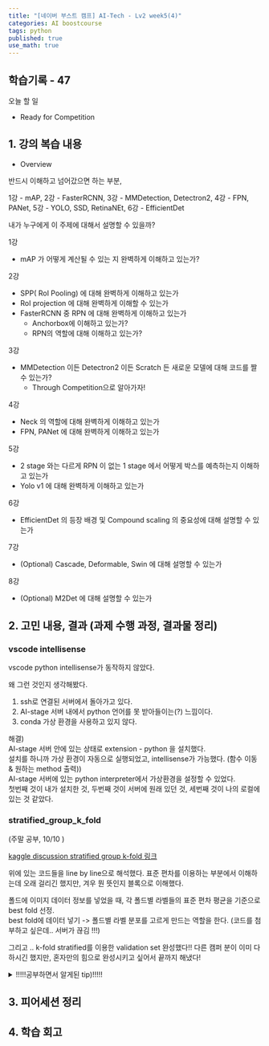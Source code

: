 ```yaml
---
title: "[네이버 부스트 캠프] AI-Tech - Lv2 week5(4)"
categories: AI boostcourse
tags: python
published: true
use_math: true
---
```


## 학습기록 - 47

오늘 할 일  

- Ready for Competition

## 1. 강의 복습 내용

- Overview

반드시 이해하고 넘어갔으면 하는 부분,  

1강 - mAP, 2강 - FasterRCNN, 3강 - MMDetection, Detectron2, 4강 - FPN, PANet, 5강 - YOLO, SSD, RetinaNEt, 6강 - EfficientDet  

내가 누구에게 이 주제에 대해서 설명할 수 있을까?  

1강  

- mAP 가 어떻게 계산될 수 있는 지 완벽하게 이해하고 있는가?

2강  

- SPP( RoI Pooling) 에 대해 완벽하게 이해하고 있는가
- RoI projection 에 대해 완벽하게 이해할 수 있는가
- FasterRCNN 중 RPN 에 대해 완벽하게 이해하고 있는가
  - Anchorbox에 이해하고 있는가?
  - RPN의 역할에 대해 이해하고 있는가?

3강  

- MMDetection 이든 Detectron2 이든 Scratch 든 새로운 모델에 대해 코드를 짤 수 있는가?
  - Through Competition으로 알아가자!

4강  

- Neck 의 역할에 대해 완벽하게 이해하고 있는가
- FPN, PANet 에 대해 완벽하게 이해하고 있는가

5강  

- 2 stage 와는 다르게 RPN 이 없는 1 stage 에서 어떻게 박스를 예측하는지 이해하고 있는가
- Yolo v1 에 대해 완벽하게 이해하고 있는가

6강  

- EfficientDet 의 등장 배경 및 Compound scaling 의 중요성에 대해 설명할 수 있는가

7강  

- (Optional) Cascade, Deformable, Swin 에 대해 설명할 수 있는가

8강  

- (Optional) M2Det 에 대해 설명할 수 있는가

## 2. 고민 내용, 결과 (과제 수행 과정, 결과물 정리)

### vscode intellisense

vscode python intellisense가 동작하지 않았다.

왜 그런 것인지 생각해봤다.

1) ssh로 연결된 서버에서 돌아가고 있다.  
2) AI-stage 서버 내에서 python 언어를 못 받아들이는(?) 느낌이다.  
3) conda 가상 환경을 사용하고 있지 않다.  

해결)  
AI-stage 서버 안에 있는 상태로 extension - python 을 설치했다.  
설치를 하니까 가상 환경이 자동으로 실행되었고, intellisense가 가능했다. (함수 이동 & 원하는 method 출력))  
AI-stage 서버에 있는 python interpreter에서 가상환경을 설정할 수 있었다.  
첫번째 것이 내가 설치한 것, 두번째 것이 서버에 원래 있던 것, 세번째 것이 나의 로컬에 있는 것 같았다.  

### stratified_group_k_fold

(주말 공부, 10/10 )

[kaggle discussion stratified group k-fold 링크](https://www.kaggle.com/jakubwasikowski/stratified-group-k-fold-cross-validation)  

위에 있는 코드들을 line by line으로 해석했다. 표준 편차를 이용하는 부분에서 이해하는데 오래 걸리긴 했지만, 겨우 뭔 뜻인지 블록으로 이해했다.  

폴드에 이미지 데이터 정보를 넣었을 때, 각 폴드별 라벨들의 표준 편차 평균을 기준으로 best fold 선정.  
best fold에 데이터 넣기 -> 폴드별 라벨 분포를 고르게 만드는 역할을 한다. (코드를 첨부하고 싶은데.. 서버가 끊김 !!!)

그리고 .. k-fold stratified를 이용한 validation set 완성했다!! 다른 캠퍼 분이 이미 다 하시긴 했지만, 혼자만의 힘으로 완성시키고 싶어서 끝까지 해냈다!  

<details>
<summary> !!!!!공부하면서 알게된 tip)!!!!! </summary>
<div markdown="1">

  numpy는 같은 크기의 array끼리 덧셈이 가능하다. (각 index 별로)

  Json file을 만들 때, indent를 이용하면 예쁘게 정리가 가능

  json -> dict / dict -> json 이용해서 데이터를 이용하자.

</div>
</details>

## 3. 피어세션 정리

## 4. 학습 회고